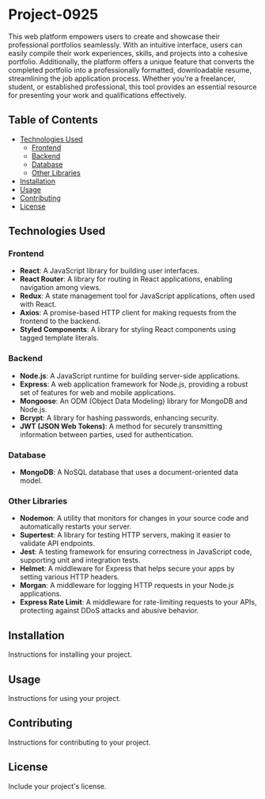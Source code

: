 # Project-0925

This web platform empowers users to create and showcase their professional portfolios seamlessly. With an intuitive interface, users can easily compile their work experiences, skills, and projects into a cohesive portfolio. Additionally, the platform offers a unique feature that converts the completed portfolio into a professionally formatted, downloadable resume, streamlining the job application process. Whether you're a freelancer, student, or established professional, this tool provides an essential resource for presenting your work and qualifications effectively.

## Table of Contents

- [Technologies Used](#technologies-used)
  - [Frontend](#frontend)
  - [Backend](#backend)
  - [Database](#database)
  - [Other Libraries](#other-libraries)
- [Installation](#installation)
- [Usage](#usage)
- [Contributing](#contributing)
- [License](#license)

## Technologies Used

### Frontend
- **React**: A JavaScript library for building user interfaces.
- **React Router**: A library for routing in React applications, enabling navigation among views.
- **Redux**: A state management tool for JavaScript applications, often used with React.
- **Axios**: A promise-based HTTP client for making requests from the frontend to the backend.
- **Styled Components**: A library for styling React components using tagged template literals.

### Backend
- **Node.js**: A JavaScript runtime for building server-side applications.
- **Express**: A web application framework for Node.js, providing a robust set of features for web and mobile applications.
- **Mongoose**: An ODM (Object Data Modeling) library for MongoDB and Node.js.
- **Bcrypt**: A library for hashing passwords, enhancing security.
- **JWT (JSON Web Tokens)**: A method for securely transmitting information between parties, used for authentication.

### Database
- **MongoDB**: A NoSQL database that uses a document-oriented data model.

### Other Libraries
- **Nodemon**: A utility that monitors for changes in your source code and automatically restarts your server.
- **Supertest**: A library for testing HTTP servers, making it easier to validate API endpoints.
- **Jest**: A testing framework for ensuring correctness in JavaScript code, supporting unit and integration tests.
- **Helmet**: A middleware for Express that helps secure your apps by setting various HTTP headers.
- **Morgan**: A middleware for logging HTTP requests in your Node.js applications.
- **Express Rate Limit**: A middleware for rate-limiting requests to your APIs, protecting against DDoS attacks and abusive behavior.

## Installation

Instructions for installing your project.

## Usage

Instructions for using your project.

## Contributing

Instructions for contributing to your project.

## License

Include your project's license.
